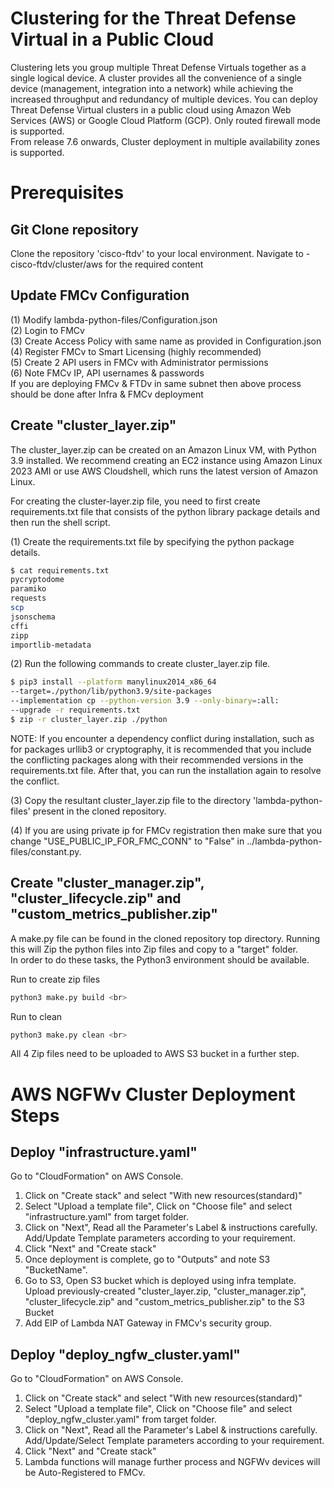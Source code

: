 # Clustering for the Threat Defense Virtual in a Public Cloud
Clustering lets you group multiple Threat Defense Virtuals together as a single logical device. A cluster provides
all the convenience of a single device (management, integration into a network) while achieving the increased
throughput and redundancy of multiple devices. You can deploy Threat Defense Virtual clusters in a public
cloud using Amazon Web Services (AWS) or Google Cloud Platform (GCP). Only routed firewall mode is
supported. <br>
From release 7.6 onwards, Cluster deployment in multiple availability zones is supported.

# Prerequisites <br>

## Git Clone repository
Clone the repository 'cisco-ftdv' to your local environment. Navigate to - cisco-ftdv/cluster/aws for the required content

## Update FMCv Configuration
(1) Modify lambda-python-files/Configuration.json <br>
(2) Login to FMCv <br>
(3) Create Access Policy with same name as provided in Configuration.json <br>
(4) Register FMCv to Smart Licensing (highly recommended) <br>
(5) Create 2 API users in FMCv with Administrator permissions <br>
(6) Note FMCv IP, API usernames & passwords <br>
If you are deploying FMCv & FTDv in same subnet then above process should be done after Infra & FMCv deployment <br>

## Create "cluster_layer.zip"
The cluster_layer.zip can be created on an Amazon Linux VM, with Python 3.9 installed. We recommend
creating an EC2 instance using Amazon Linux 2023 AMI or use AWS Cloudshell, which runs the latest version of Amazon Linux. <br>

For creating the cluster-layer.zip file, you need to first create requirements.txt file that consists of the python library package details and then run the shell script. <br>

(1) Create the requirements.txt file by specifying the python package details. <br>

```bash
$ cat requirements.txt 
pycryptodome
paramiko
requests
scp
jsonschema
cffi
zipp
importlib-metadata
```

(2) Run the following commands to create cluster_layer.zip file. <br>
```bash
$ pip3 install --platform manylinux2014_x86_64 
--target=./python/lib/python3.9/site-packages 
--implementation cp --python-version 3.9 --only-binary=:all: 
--upgrade -r requirements.txt
$ zip -r cluster_layer.zip ./python
```

NOTE: If you encounter a dependency conflict during installation,  such as for packages urllib3 or cryptography, it is recommended that you include the conflicting packages along with their recommended versions in the requirements.txt file. After that, you can run the installation again to resolve the conflict. <br>

(3) Copy the resultant cluster_layer.zip file to the directory 'lambda-python-files' present in the cloned repository. <br>

(4) If you are using private ip for FMCv registration then make sure that you change "USE_PUBLIC_IP_FOR_FMC_CONN" to "False" in ../lambda-python-files/constant.py.

## Create "cluster_manager.zip", "cluster_lifecycle.zip" and "custom_metrics_publisher.zip"
A make.py file can be found in the cloned repository top directory. Running this will Zip the python files into Zip
files and copy to a "target" folder. <br>
In order to do these tasks, the Python3 environment should be available. <br>

Run to create zip files <br>
```bash
python3 make.py build <br>
```

Run to clean <br>
```bash
python3 make.py clean <br>
```

All 4 Zip files need to be uploaded to AWS S3 bucket in a further step. <br>

# AWS NGFWv Cluster Deployment Steps <br>
## Deploy "infrastructure.yaml"
Go to "CloudFormation" on AWS Console. <br>
1. Click on "Create stack" and select "With new resources(standard)" <br>
2. Select "Upload a template file", Click on "Choose file" and select "infrastructure.yaml" from target folder. <br>
3. Click on "Next", Read all the Parameter's Label & instructions carefully. Add/Update Template parameters according to your requirement. <br>
4. Click "Next" and "Create stack" <br>
5. Once deployment is complete, go to "Outputs" and note S3 "BucketName". <br>
6. Go to S3, Open S3 bucket which is deployed using infra template. Upload previously-created "cluster_layer.zip, "cluster_manager.zip", "cluster_lifecycle.zip" and "custom_metrics_publisher.zip" to the S3 Bucket <br>
7. Add EIP of Lambda NAT Gateway in FMCv's security group.

## Deploy "deploy_ngfw_cluster.yaml"
Go to "CloudFormation" on AWS Console. <br>
1. Click on "Create stack" and select "With new resources(standard)" <br>
2. Select "Upload a template file", Click on "Choose file" and select "deploy_ngfw_cluster.yaml" from target folder. <br>
3. Click on "Next", Read all the Parameter's Label & instructions carefully. Add/Update/Select Template parameters according to your requirement. <br>
4. Click "Next" and "Create stack" <br>
5. Lambda functions will manage further process and NGFWv devices will be Auto-Registered to FMCv.



